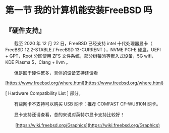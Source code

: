 # 第一节 我的计算机能安装FreeBSD 吗

## 『硬件支持』

　　截至 2020 年 12 月 22 日，FreeBSD 已经支持 intel 十代处理器显卡（ FreeBSD 12.2-STABLE / FreeBSD 13-CURRENT ），NVME PCI-E 硬盘，UEFI + GPT，Root 分区使用 ZFS 文件系统，部分树莓派等嵌入式设备，5G wifi，KDE Plasma 5，Clang + llvm 。

　　但是囿于硬件繁多，具体的设备支持还请看

[https://www.freebsd.org/where.html](https://www.freebsd.org/where.html)

\[ Hardware Compatibility List ] 部分。

　　有些网卡不支持可以购买 USB 网卡：推荐 COMFAST CF-WU810N 网卡。

　　显卡支持还请查看，总的来说对英特尔显卡支持比较好！

　　 [https://wiki.freebsd.org/Graphics](https://wiki.freebsd.org/Graphics)
